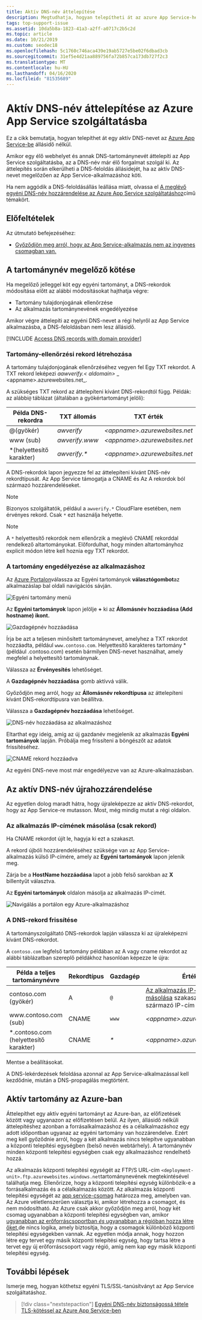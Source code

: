 ```yaml
---
title: Aktív DNS-név áttelepítése
description: Megtudhatja, hogyan telepítheti át az azure App Service-hez már hozzárendelt egyéni DNS-tartománynevet az Azure App Service-hez állásidő nélkül.
tags: top-support-issue
ms.assetid: 10da5b8a-1823-41a3-a2ff-a0717c2b5c2d
ms.topic: article
ms.date: 10/21/2019
ms.custom: seodec18
ms.openlocfilehash: 5c1760c746aca439e19ab5727e5be02f6dbad3cb
ms.sourcegitcommit: 31ef5e4d21aa889756fa72b857ca173db727f2c3
ms.translationtype: MT
ms.contentlocale: hu-HU
ms.lasthandoff: 04/16/2020
ms.locfileid: "81535689"
---
```

# <a name="migrate-an-active-dns-name-to-azure-app-service"></a>Aktív DNS-név áttelepítése az Azure App Service szolgáltatásba

Ez a cikk bemutatja, hogyan telepíthet át egy aktív DNS-nevet az [Azure App Service-be](../app-service/overview.md) állásidő nélkül.

Amikor egy élő webhelyet és annak DNS-tartománynevét áttelepíti az App Service szolgáltatásba, az a DNS-név már élő forgalmat szolgál ki. Az áttelepítés során elkerülheti a DNS-feloldás állásidejét, ha az aktív DNS-nevet megelőzően az App Service-alkalmazáshoz köti.

Ha nem aggódik a DNS-feloldásállás leállása miatt, olvassa el [A meglévő egyéni DNS-név hozzárendelése az Azure App Service szolgáltatáshoz](app-service-web-tutorial-custom-domain.md)című témakört.

## <a name="prerequisites"></a>Előfeltételek

Az útmutató befejezéséhez:

- [Győződjön meg arról, hogy az App Service-alkalmazás nem az ingyenes csomagban van.](app-service-web-tutorial-custom-domain.md#checkpricing)

## <a name="bind-the-domain-name-preemptively"></a>A tartománynév megelőző kötése

Ha megelőző jelleggel köt egy egyéni tartományt, a DNS-rekordok módosítása előtt az alábbi módosításokat hajthatja végre:

- Tartomány tulajdonjogának ellenőrzése
- Az alkalmazás tartománynevének engedélyezése

Amikor végre áttelepíti az egyéni DNS-nevet a régi helyről az App Service alkalmazásba, a DNS-feloldásban nem lesz állásidő.

[!INCLUDE [Access DNS records with domain provider](../../includes/app-service-web-access-dns-records.md)]

### <a name="create-domain-verification-record"></a>Tartomány-ellenőrzési rekord létrehozása

A tartomány tulajdonjogának ellenőrzéséhez vegyen fel Egy TXT rekordot. A TXT rekord leképezi _aawverify.&lt; aldomain>_ _ &lt;appname>.azurewebsites.net_. 

A szükséges TXT rekord az áttelepíteni kívánt DNS-rekordtól függ. Példák: az alábbi`@` táblázat (általában a gyökértartományt jelöli):

| Példa DNS-rekordra | TXT állomás | TXT érték |
| - | - | - |
| \@(gyökér) | _awverify_ | _&lt;appname>.azurewebsites.net_ |
| www (sub) | _awverify.www_ | _&lt;appname>.azurewebsites.net_ |
| \*(helyettesítő karakter) | _awverify.\*_ | _&lt;appname>.azurewebsites.net_ |

A DNS-rekordok lapon jegyezze fel az áttelepíteni kívánt DNS-név rekordtípusát. Az App Service támogatja a CNAME és Az A rekordok ból származó hozzárendeléseket.

> [!NOTE]
> Bizonyos szolgáltatók, például a `awverify.*` CloudFlare esetében, nem érvényes rekord. Csak `*` ezt használja helyette.

> [!NOTE]
> A `*` helyettesítő rekordok nem ellenőrzik a meglévő CNAME rekorddal rendelkező altartományokat. Előfordulhat, hogy minden altartományhoz explicit módon létre kell hoznia egy TXT rekordot.


### <a name="enable-the-domain-for-your-app"></a>A tartomány engedélyezése az alkalmazáshoz

Az [Azure Portalon](https://portal.azure.com)válassza az Egyéni tartományok **választógombot**az alkalmazáslap bal oldali navigációs sávján. 

![Egyéni tartomány menü](./media/app-service-web-tutorial-custom-domain/custom-domain-menu.png)

Az **Egyéni tartományok** lapon jelölje **+** ki az **Állomásnév hozzáadása (Add hostname) ikont.**

![Gazdagépnév hozzáadása](./media/app-service-web-tutorial-custom-domain/add-host-name-cname.png)

Írja be azt a teljesen minősített tartománynevet, amelyhez a TXT rekordot hozzáadta, például `www.contoso.com`. Helyettesítő karakteres tartomány \*(például .contoso.com) esetén bármilyen DNS-nevet használhat, amely megfelel a helyettesítő tartománynak. 

Válassza az **Érvényesítés** lehetőséget.

A **Gazdagépnév hozzáadása** gomb aktívvá válik. 

Győződjön meg arról, hogy az **Állomásnév rekordtípusa** az áttelepíteni kívánt DNS-rekordtípusra van beállítva.

Válassza a **Gazdagépnév hozzáadása** lehetőséget.

![DNS-név hozzáadása az alkalmazáshoz](./media/app-service-web-tutorial-custom-domain/validate-domain-name-cname.png)

Eltarthat egy ideig, amíg az új gazdanév megjelenik az alkalmazás **Egyéni tartományok** lapján. Próbálja meg frissíteni a böngészőt az adatok frissítéséhez.

![CNAME rekord hozzáadva](./media/app-service-web-tutorial-custom-domain/cname-record-added.png)

Az egyéni DNS-neve most már engedélyezve van az Azure-alkalmazásban. 

## <a name="remap-the-active-dns-name"></a>Az aktív DNS-név újrahozzárendelése

Az egyetlen dolog maradt hátra, hogy újraleképezze az aktív DNS-rekordot, hogy az App Service-re mutasson. Most, még mindig mutat a régi oldalon.

<a name="info"></a>

### <a name="copy-the-apps-ip-address-a-record-only"></a>Az alkalmazás IP-címének másolása (csak rekord)

Ha CNAME rekordot újít le, hagyja ki ezt a szakaszt. 

A rekord újbóli hozzárendeléséhez szüksége van az App Service-alkalmazás külső IP-címére, amely az **Egyéni tartományok** lapon jelenik meg.

Zárja be a **HostName hozzáadása** lapot a jobb felső sarokban az **X** billentyűt választva. 

Az **Egyéni tartományok** oldalon másolja az alkalmazás IP-címét.

![Navigálás a portálon egy Azure-alkalmazáshoz](./media/app-service-web-tutorial-custom-domain/mapping-information.png)

### <a name="update-the-dns-record"></a>A DNS-rekord frissítése

A tartományszolgáltató DNS-rekordok lapján válassza ki az újraleképezni kívánt DNS-rekordot.

A `contoso.com` legfelső tartomány példában az A vagy cname rekordot az alábbi táblázatban szereplő példákhoz hasonlóan képezze le újra: 

| Példa a teljes tartománynévre | Rekordtípus | Gazdagép | Érték |
| - | - | - | - |
| contoso.com (gyökér) | A | `@` | [Az alkalmazás IP-címének másolása](#info) szakaszból származó IP-cím |
| www\.contoso.com (sub) | CNAME | `www` | _&lt;appname>.azurewebsites.net_ |
| \*.contoso.com (helyettesítő karakter) | CNAME | _\*_ | _&lt;appname>.azurewebsites.net_ |

Mentse a beállításokat.

A DNS-lekérdezések feloldása azonnal az App Service-alkalmazással kell kezdődnie, miután a DNS-propagálás megtörtént.

## <a name="active-domain-in-azure"></a>Aktív tartomány az Azure-ban

Áttelepíthet egy aktív egyéni tartományt az Azure-ban, az előfizetések között vagy ugyanazon az előfizetésen belül. Az ilyen, állásidő nélküli áttelepítéshez azonban a forrásalkalmazáshoz és a célalkalmazáshoz egy adott időpontban ugyanaz az egyéni tartomány van hozzárendelve. Ezért meg kell győződnie arról, hogy a két alkalmazás nincs telepítve ugyanabban a központi telepítési egységben (belső nevén webtárhely). A tartománynév minden központi telepítési egységben csak egy alkalmazáshoz rendelhető hozzá.

Az alkalmazás központi telepítési egységét az FTP/S URL-cím `<deployment-unit>.ftp.azurewebsites.windows.net`tartománynevének megtekintésével találhatja meg. Ellenőrizze, hogy a központi telepítési egység különbözik-e a forrásalkalmazás és a célalkalmazás között. Az alkalmazás központi telepítési egységét az [app service-csomag](overview-hosting-plans.md) határozza meg, amelyben van. Az Azure véletlenszerűen választja ki, amikor létrehozza a csomagot, és nem módosítható. Az Azure csak akkor győződjön meg arról, hogy két csomag ugyanabban a központi telepítési egységben van, amikor [ugyanabban az erőforráscsoportban *és* ugyanabban a régióban hozza létre őket,](app-service-plan-manage.md#create-an-app-service-plan)de nincs logika, amely biztosítja, hogy a csomagok különböző központi telepítési egységekben vannak. Az egyetlen módja annak, hogy hozzon létre egy tervet egy másik központi telepítési egység, hogy tartsa létre a tervet egy új erőforráscsoport vagy régió, amíg nem kap egy másik központi telepítési egység.

## <a name="next-steps"></a>További lépések

Ismerje meg, hogyan köthetsz egyéni TLS/SSL-tanúsítványt az App Service szolgáltatáshoz.

> [!div class="nextstepaction"]
> [Egyéni DNS-név biztonságossá tétele TLS-kötéssel az Azure App Service-ben](configure-ssl-bindings.md)
